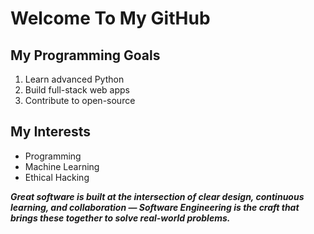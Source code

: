 # Welcome To My GitHub
## My Programming Goals
1. Learn advanced Python
2. Build full-stack web apps
3. Contribute to open-source
## My Interests
- Programming
- Machine Learning
- Ethical Hacking




***Great software is built at the intersection of clear design, continuous learning, and collaboration — Software Engineering is the craft that brings these together to solve real-world problems.***
